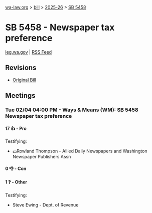 [wa-law.org](/) > [bill](/bill/) > [2025-26](/bill/2025-26/) > [SB 5458](/bill/2025-26/sb/5458/)

# SB 5458 - Newspaper tax preference
[leg.wa.gov](https://app.leg.wa.gov/billsummary?BillNumber=5458&Year=2025&Initiative=false) | [RSS Feed](./rss.xml)

## Revisions
* [Original Bill](1/)

## Meetings
### Tue 02/04 04:00 PM - Ways & Means (WM): SB 5458 Newspaper tax preference
#### 17 👍 - Pro
Testifying:
* 💵Rowland Thompson - Allied Daily Newspapers and Washington Newspaper Publishers Assn

#### 0 👎 - Con

#### 1 ❓ - Other
Testifying:
* Steve Ewing - Dept. of Revenue
